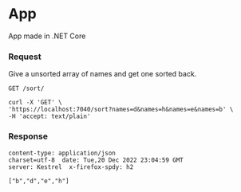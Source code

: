 # App
App made in .NET Core


### Request
Give a unsorted array of names and get one sorted back.


`GET /sort/`

    curl -X 'GET' \
    'https://localhost:7040/sort?names=d&names=h&names=e&names=b' \
    -H 'accept: text/plain'
  
  
 ### Response
  
    content-type: application/json
    charset=utf-8  date: Tue,20 Dec 2022 23:04:59 GMT  
    server: Kestrel  x-firefox-spdy: h2 
  
    ["b","d","e","h"]
